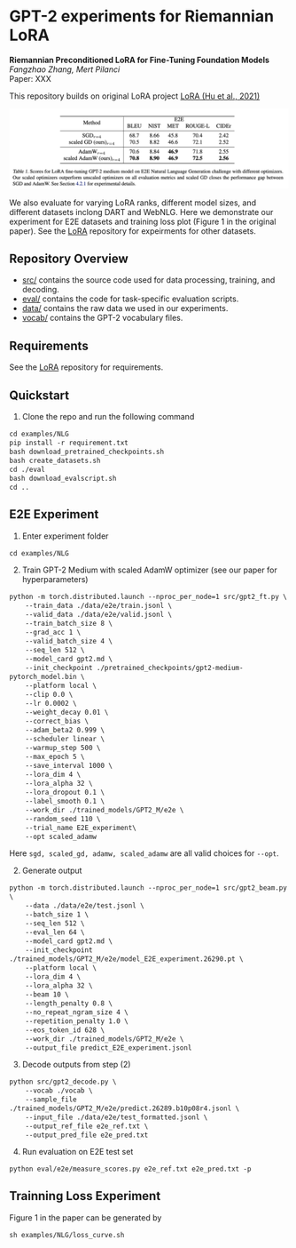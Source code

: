 # GPT-2 experiments for Riemannian LoRA



**Riemannian Preconditioned LoRA for Fine-Tuning Foundation Models** <br>
*Fangzhao Zhang, Mert Pilanci* <br>
Paper: XXX <br>

This repository builds on original LoRA project [LoRA (Hu et al., 2021)](https://arxiv.org/abs/2106.09685) 
<p>
<img src="figures/score_gpt.png" width="800" >
</p>

We also evaluate for varying LoRA ranks, different model sizes, and different datasets inclong DART and WebNLG. Here we demonstrate our experiment for E2E datasets and training loss plot (Figure 1 in the original paper). See the [LoRA](https://github.com/microsoft/LoRA/tree/main) repository for expeirments for other datasets.

## Repository Overview

* [src/](examples/NLG/src) contains the source code used for data processing, training, and decoding.
* [eval/](examples/NLG/eval) contains the code for task-specific evaluation scripts.
* [data/](examples/NLG/data) contains the raw data we used in our experiments.
* [vocab/](examples/NLG/vocab) contains the GPT-2 vocabulary files.

## Requirements
See the [LoRA](https://github.com/microsoft/LoRA/tree/main) repository for requirements.

## Quickstart

1. Clone the repo and run the following command
 ```
cd examples/NLG
 pip install -r requirement.txt
 bash download_pretrained_checkpoints.sh
 bash create_datasets.sh
 cd ./eval
 bash download_evalscript.sh
 cd ..
 ```


## E2E Experiment
1.  Enter experiment folder
```
cd examples/NLG
```

2. Train GPT-2 Medium with scaled AdamW optimizer (see our paper for hyperparameters)
```
python -m torch.distributed.launch --nproc_per_node=1 src/gpt2_ft.py \
    --train_data ./data/e2e/train.jsonl \
    --valid_data ./data/e2e/valid.jsonl \
    --train_batch_size 8 \
    --grad_acc 1 \
    --valid_batch_size 4 \
    --seq_len 512 \
    --model_card gpt2.md \
    --init_checkpoint ./pretrained_checkpoints/gpt2-medium-pytorch_model.bin \
    --platform local \
    --clip 0.0 \
    --lr 0.0002 \
    --weight_decay 0.01 \
    --correct_bias \
    --adam_beta2 0.999 \
    --scheduler linear \
    --warmup_step 500 \
    --max_epoch 5 \
    --save_interval 1000 \
    --lora_dim 4 \
    --lora_alpha 32 \
    --lora_dropout 0.1 \
    --label_smooth 0.1 \
    --work_dir ./trained_models/GPT2_M/e2e \
    --random_seed 110 \
    --trial_name E2E_experiment\
    --opt scaled_adamw
```
Here <code>sgd, scaled_gd, adamw, scaled_adamw</code> are all valid choices for <code>--opt</code>.

2. Generate output
```
python -m torch.distributed.launch --nproc_per_node=1 src/gpt2_beam.py \
    --data ./data/e2e/test.jsonl \
    --batch_size 1 \
    --seq_len 512 \
    --eval_len 64 \
    --model_card gpt2.md \
    --init_checkpoint ./trained_models/GPT2_M/e2e/model_E2E_experiment.26290.pt \
    --platform local \
    --lora_dim 4 \
    --lora_alpha 32 \
    --beam 10 \
    --length_penalty 0.8 \
    --no_repeat_ngram_size 4 \
    --repetition_penalty 1.0 \
    --eos_token_id 628 \
    --work_dir ./trained_models/GPT2_M/e2e \
    --output_file predict_E2E_experiment.jsonl
```
3. Decode outputs from step (2)
```
python src/gpt2_decode.py \
    --vocab ./vocab \
    --sample_file ./trained_models/GPT2_M/e2e/predict.26289.b10p08r4.jsonl \
    --input_file ./data/e2e/test_formatted.jsonl \
    --output_ref_file e2e_ref.txt \
    --output_pred_file e2e_pred.txt
```

4. Run evaluation on E2E test set
```
python eval/e2e/measure_scores.py e2e_ref.txt e2e_pred.txt -p
```

## Trainning Loss Experiment

Figure 1 in the paper can be generated by 
```
sh examples/NLG/loss_curve.sh
```
